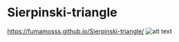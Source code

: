 # Sierpinski-triangle
https://fumamosss.github.io/Sierpinski-triangle/
![alt text]([https://imgur.com/a/wspz5V9](https://imgur.com/aQAamKN))

